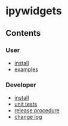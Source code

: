 # ipywidgets

<script>
console.log('test embed');
</script>
<script src="test.js"></script>
<script src="https://cdnjs.cloudflare.com/ajax/libs/backbone.js/1.2.3/backbone-min.js"></script>
<script>console.log('backbone', Backbone);</script>

## Contents

### User
- [install](user_install)
- [examples](examples.html)

### Developer
- [install](dev_install.md)
- [unit tests](dev_testing.md)
- [release procedure](dev_release.md)
- [change log](changelog.md)
